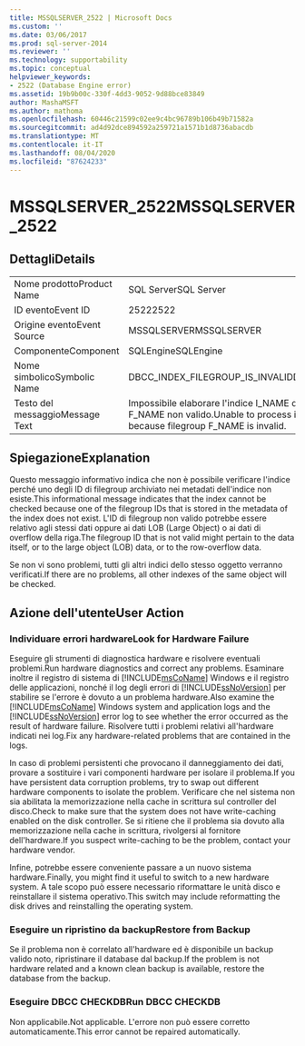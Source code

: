```yaml
---
title: MSSQLSERVER_2522 | Microsoft Docs
ms.custom: ''
ms.date: 03/06/2017
ms.prod: sql-server-2014
ms.reviewer: ''
ms.technology: supportability
ms.topic: conceptual
helpviewer_keywords:
- 2522 (Database Engine error)
ms.assetid: 19b9b00c-330f-4dd3-9052-9d88bce83849
author: MashaMSFT
ms.author: mathoma
ms.openlocfilehash: 60446c21599c02ee9c4bc96789b106b49b71582a
ms.sourcegitcommit: ad4d92dce894592a259721a1571b1d8736abacdb
ms.translationtype: MT
ms.contentlocale: it-IT
ms.lasthandoff: 08/04/2020
ms.locfileid: "87624233"
---
```

# <a name="mssqlserver_2522"></a><span data-ttu-id="13a58-102">MSSQLSERVER_2522</span><span class="sxs-lookup"><span data-stu-id="13a58-102">MSSQLSERVER_2522</span></span>
    
## <a name="details"></a><span data-ttu-id="13a58-103">Dettagli</span><span class="sxs-lookup"><span data-stu-id="13a58-103">Details</span></span>  
  
|||  
|-|-|  
|<span data-ttu-id="13a58-104">Nome prodotto</span><span class="sxs-lookup"><span data-stu-id="13a58-104">Product Name</span></span>|<span data-ttu-id="13a58-105">SQL Server</span><span class="sxs-lookup"><span data-stu-id="13a58-105">SQL Server</span></span>|  
|<span data-ttu-id="13a58-106">ID evento</span><span class="sxs-lookup"><span data-stu-id="13a58-106">Event ID</span></span>|<span data-ttu-id="13a58-107">2522</span><span class="sxs-lookup"><span data-stu-id="13a58-107">2522</span></span>|  
|<span data-ttu-id="13a58-108">Origine evento</span><span class="sxs-lookup"><span data-stu-id="13a58-108">Event Source</span></span>|<span data-ttu-id="13a58-109">MSSQLSERVER</span><span class="sxs-lookup"><span data-stu-id="13a58-109">MSSQLSERVER</span></span>|  
|<span data-ttu-id="13a58-110">Componente</span><span class="sxs-lookup"><span data-stu-id="13a58-110">Component</span></span>|<span data-ttu-id="13a58-111">SQLEngine</span><span class="sxs-lookup"><span data-stu-id="13a58-111">SQLEngine</span></span>|  
|<span data-ttu-id="13a58-112">Nome simbolico</span><span class="sxs-lookup"><span data-stu-id="13a58-112">Symbolic Name</span></span>|<span data-ttu-id="13a58-113">DBCC_INDEX_FILEGROUP_IS_INVALID</span><span class="sxs-lookup"><span data-stu-id="13a58-113">DBCC_INDEX_FILEGROUP_IS_INVALID</span></span>|  
|<span data-ttu-id="13a58-114">Testo del messaggio</span><span class="sxs-lookup"><span data-stu-id="13a58-114">Message Text</span></span>|<span data-ttu-id="13a58-115">Impossibile elaborare l'indice I_NAME della tabella O_NAME. Filegroup F_NAME non valido.</span><span class="sxs-lookup"><span data-stu-id="13a58-115">Unable to process index I_NAME of table O_NAME because filegroup F_NAME is invalid.</span></span>|  
  
## <a name="explanation"></a><span data-ttu-id="13a58-116">Spiegazione</span><span class="sxs-lookup"><span data-stu-id="13a58-116">Explanation</span></span>  
 <span data-ttu-id="13a58-117">Questo messaggio informativo indica che non è possibile verificare l'indice perché uno degli ID di filegroup archiviato nei metadati dell'indice non esiste.</span><span class="sxs-lookup"><span data-stu-id="13a58-117">This informational message indicates that the index cannot be checked because one of the filegroup IDs that is stored in the metadata of the index does not exist.</span></span> <span data-ttu-id="13a58-118">L'ID di filegroup non valido potrebbe essere relativo agli stessi dati oppure ai dati LOB (Large Object) o ai dati di overflow della riga.</span><span class="sxs-lookup"><span data-stu-id="13a58-118">The filegroup ID that is not valid might pertain to the data itself, or to the large object (LOB) data, or to the row-overflow data.</span></span>  
  
 <span data-ttu-id="13a58-119">Se non vi sono problemi, tutti gli altri indici dello stesso oggetto verranno verificati.</span><span class="sxs-lookup"><span data-stu-id="13a58-119">If there are no problems, all other indexes of the same object will be checked.</span></span>  
  
## <a name="user-action"></a><span data-ttu-id="13a58-120">Azione dell'utente</span><span class="sxs-lookup"><span data-stu-id="13a58-120">User Action</span></span>  
  
### <a name="look-for-hardware-failure"></a><span data-ttu-id="13a58-121">Individuare errori hardware</span><span class="sxs-lookup"><span data-stu-id="13a58-121">Look for Hardware Failure</span></span>  
 <span data-ttu-id="13a58-122">Eseguire gli strumenti di diagnostica hardware e risolvere eventuali problemi.</span><span class="sxs-lookup"><span data-stu-id="13a58-122">Run hardware diagnostics and correct any problems.</span></span> <span data-ttu-id="13a58-123">Esaminare inoltre il registro di sistema di [!INCLUDE[msCoName](../../includes/msconame-md.md)] Windows e il registro delle applicazioni, nonché il log degli errori di [!INCLUDE[ssNoVersion](../../includes/ssnoversion-md.md)] per stabilire se l'errore è dovuto a un problema hardware.</span><span class="sxs-lookup"><span data-stu-id="13a58-123">Also examine the [!INCLUDE[msCoName](../../includes/msconame-md.md)] Windows system and application logs and the [!INCLUDE[ssNoVersion](../../includes/ssnoversion-md.md)] error log to see whether the error occurred as the result of hardware failure.</span></span> <span data-ttu-id="13a58-124">Risolvere tutti i problemi relativi all'hardware indicati nei log.</span><span class="sxs-lookup"><span data-stu-id="13a58-124">Fix any hardware-related problems that are contained in the logs.</span></span>  
  
 <span data-ttu-id="13a58-125">In caso di problemi persistenti che provocano il danneggiamento dei dati, provare a sostituire i vari componenti hardware per isolare il problema.</span><span class="sxs-lookup"><span data-stu-id="13a58-125">If you have persistent data corruption problems, try to swap out different hardware components to isolate the problem.</span></span> <span data-ttu-id="13a58-126">Verificare che nel sistema non sia abilitata la memorizzazione nella cache in scrittura sul controller del disco.</span><span class="sxs-lookup"><span data-stu-id="13a58-126">Check to make sure that the system does not have write-caching enabled on the disk controller.</span></span> <span data-ttu-id="13a58-127">Se si ritiene che il problema sia dovuto alla memorizzazione nella cache in scrittura, rivolgersi al fornitore dell'hardware.</span><span class="sxs-lookup"><span data-stu-id="13a58-127">If you suspect write-caching to be the problem, contact your hardware vendor.</span></span>  
  
 <span data-ttu-id="13a58-128">Infine, potrebbe essere conveniente passare a un nuovo sistema hardware.</span><span class="sxs-lookup"><span data-stu-id="13a58-128">Finally, you might find it useful to switch to a new hardware system.</span></span> <span data-ttu-id="13a58-129">A tale scopo può essere necessario riformattare le unità disco e reinstallare il sistema operativo.</span><span class="sxs-lookup"><span data-stu-id="13a58-129">This switch may include reformatting the disk drives and reinstalling the operating system.</span></span>  
  
### <a name="restore-from-backup"></a><span data-ttu-id="13a58-130">Eseguire un ripristino da backup</span><span class="sxs-lookup"><span data-stu-id="13a58-130">Restore from Backup</span></span>  
 <span data-ttu-id="13a58-131">Se il problema non è correlato all'hardware ed è disponibile un backup valido noto, ripristinare il database dal backup.</span><span class="sxs-lookup"><span data-stu-id="13a58-131">If the problem is not hardware related and a known clean backup is available, restore the database from the backup.</span></span>  
  
### <a name="run-dbcc-checkdb"></a><span data-ttu-id="13a58-132">Eseguire DBCC CHECKDB</span><span class="sxs-lookup"><span data-stu-id="13a58-132">Run DBCC CHECKDB</span></span>  
 <span data-ttu-id="13a58-133">Non applicabile.</span><span class="sxs-lookup"><span data-stu-id="13a58-133">Not applicable.</span></span> <span data-ttu-id="13a58-134">L'errore non può essere corretto automaticamente.</span><span class="sxs-lookup"><span data-stu-id="13a58-134">This error cannot be repaired automatically.</span></span>  
  
  
